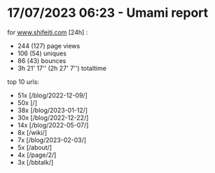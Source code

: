 # 17/07/2023 06:23 - Umami report
for www.shifeiti.com [24h] :

 - 244 (127) page views
 - 106 (54) uniques
 - 86 (43) bounces
 - 3h 21' 17'' (2h 27' 7'') totaltime


top 10 urls:
 - 51x [/blog/2022-12-09/]
 - 50x [/]
 - 38x [/blog/2023-01-12/]
 - 30x [/blog/2022-12-22/]
 - 14x [/blog/2022-05-07/]
 - 8x [/wiki/]
 - 7x [/blog/2023-02-03/]
 - 5x [/about/]
 - 4x [/page/2/]
 - 3x [/bbtalk/]


